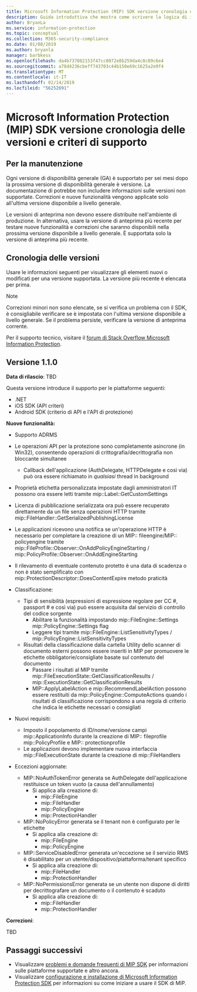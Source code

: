 ```yaml
---
title: Microsoft Information Protection (MIP) SDK versione cronologia delle versioni e criteri di supporto
description: Guida introduttiva che mostra come scrivere la logica di inizializzazione per applicazioni client di Microsoft Information Protection (MIP) SDK.
author: BryanLa
ms.service: information-protection
ms.topic: conceptual
ms.collection: M365-security-compliance
ms.date: 01/08/2019
ms.author: bryanla
manager: barbkess
ms.openlocfilehash: da4b737082153f47cc0072e8b259da4c0c89c6e4
ms.sourcegitcommit: a78d4236cbeff743703c44b150e69c1625a2e9f4
ms.translationtype: MT
ms.contentlocale: it-IT
ms.lasthandoff: 02/14/2019
ms.locfileid: "56252691"
---
```

# <a name="microsoft-information-protection-mip-sdk-version-release-history-and-support-policy"></a>Microsoft Information Protection (MIP) SDK versione cronologia delle versioni e criteri di supporto

## <a name="servicing"></a>Per la manutenzione 

Ogni versione di disponibilità generale (GA) è supportato per sei mesi dopo la prossima versione di disponibilità generale è versione. La documentazione di potrebbe non includere informazioni sulle versioni non supportate. Correzioni e nuove funzionalità vengono applicate solo all'ultima versione disponibile a livello generale.

Le versioni di anteprima non devono essere distribuite nell'ambiente di produzione. In alternativa, usare la versione di anteprima più recente per testare nuove funzionalità e correzioni che saranno disponibili nella prossima versione disponibile a livello generale. È supportata solo la versione di anteprima più recente.

## <a name="release-history"></a>Cronologia delle versioni

Usare le informazioni seguenti per visualizzare gli elementi nuovi o modificati per una versione supportata. La versione più recente è elencata per prima. 

> [!NOTE]
> Correzioni minori non sono elencate, se si verifica un problema con il SDK, è consigliabile verificare se è impostata con l'ultima versione disponibile a livello generale. Se il problema persiste, verificare la versione di anteprima corrente.
>  
> Per il supporto tecnico, visitare il [forum di Stack Overflow Microsoft Information Protection](https://stackoverflow.com/questions/tagged/microsoft-information-protection). 

## <a name="version-110"></a>Versione 1.1.0

**Data di rilascio**: TBD

Questa versione introduce il supporto per le piattaforme seguenti:

  - .NET
  - iOS SDK (API criteri)
  - Android SDK (criterio di API e l'API di protezione)

**Nuove funzionalità:**

- Supporto ADRMS
- Le operazioni API per la protezione sono completamente asincrone (in Win32), consentendo operazioni di crittografia/decrittografia non bloccante simultanee
  - Callback dell'applicazione (AuthDelegate, HTTPDelegate e così via) può ora essere richiamato in *qualsiasi* thread in background
- Proprietà etichetta personalizzata impostate dagli amministratori IT possono ora essere letti tramite mip::Label::GetCustomSettings
- Licenza di pubblicazione serializzata ora può essere recuperato direttamente da un file senza operazioni HTTP tramite mip::FileHandler::GetSerializedPublishingLicense
- Le applicazioni ricevono una notifica se un'operazione HTTP è necessario per completare la creazione di un MIP:: fileengine/MIP:: policyengine tramite mip::FileProfile::Observer::OnAddPolicyEngineStarting / mip::PolicyProfile::Observer::OnAddEngineStarting
- Il rilevamento di eventuale contenuto protetto è una data di scadenza o non è stato semplificato con mip::ProtectionDescriptor::DoesContentExpire metodo praticità
- Classificazione:
  - Tipi di sensibilità (espressioni di espressione regolare per CC #, passport # e così via) può essere acquisita dal servizio di controllo del codice sorgente
    - Abilitare la funzionalità impostando mip::FileEngine::Settings mip::PolicyEngine::Settings flag
    - Leggere tipi tramite mip::FileEngine::ListSensitivityTypes / mip::PolicyEngine::ListSensitivityTypes
  - Risultati della classificazione dalla cartella Utility dello scanner di documento esterni possono essere inseriti in MIP per promuovere le etichette obbligatorie/consigliate basate sul contenuto del documento
    - Passare i risultati al MIP tramite mip::FileExecutionState::GetClassificationResults / mip::ExecutionState::GetClassificationResults
    - MIP::ApplyLabelAction e mip::RecommendLabelAction possono essere restituiti da mip::PolicyEngine::ComputeActions quando i risultati di classificazione corrispondono a una regola di criterio che indica le etichette necessari o consigliati

- Nuovi requisiti:
  - Imposto il popolamento di ID/nome/versione campi mip::ApplicationInfo durante la creazione di MIP:: fileprofile mip::PolicyProfile e MIP:: protectionprofile
  - Le applicazioni devono implementare nuova interfaccia mip::FileExecutionState durante la creazione di mip::FileHandlers
  
- Eccezioni aggiornate:
  - MIP::NoAuthTokenError generata se AuthDelegate dell'applicazione restituisce un token vuoto (a causa dell'annullamento)
    - Si applica alla creazione di:
      - mip::FileEngine
      - mip::FileHandler
      - mip::PolicyEngine
      - mip::ProtectionHandler
  - MIP::NoPolicyError generata se il tenant non è configurato per le etichette
    - Si applica alla creazione di:
      - mip::FileEngine
      - mip::PolicyEngine
  - MIP::ServiceDisabledError generata un'eccezione se il servizio RMS è disabilitato per un utente/dispositivo/piattaforma/tenant specifico
    - Si applica alla creazione di:
      - mip::FileHandler
      - mip::ProtectionHandler
  - MIP::NoPermissionsError generata se un utente non dispone di diritti per decrittografare un documento o il contenuto è scaduto
    - Si applica alla creazione di:
      - mip::FileHandler
      - mip::ProtectionHandler

**Correzioni**:

TBD

## <a name="next-steps"></a>Passaggi successivi

- Visualizzare [problemi e domande frequenti di MIP SDK](faqs-known-issues.md) per informazioni sulle piattaforme supportate e altro ancora.
- Visualizzare [configurazione e installazione di Microsoft Information Protection SDK](setup-configure-mip.md) per informazioni su come iniziare a usare il SDK di MIP.

